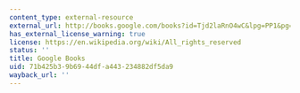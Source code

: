 ```yaml
---
content_type: external-resource
external_url: http://books.google.com/books?id=Tjd2laRnO4wC&lpg=PP1&pg=PP1#v=onepage&q&f=false
has_external_license_warning: true
license: https://en.wikipedia.org/wiki/All_rights_reserved
status: ''
title: Google Books
uid: 71b425b3-9b69-44df-a443-234882df5da9
wayback_url: ''
---
```

